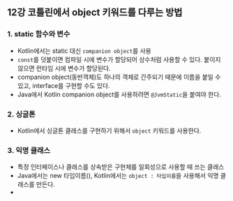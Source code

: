 ## 12강 코틀린에서 object 키워드를 다루는 방법
### 1. static 함수와 변수
- Kotlin에서는 static 대신 `companion object`를 사용
- `const`를 덧붙이면 컴파일 시에 변수가 할당되어 상수처럼 사용할 수 있다.
붙이지 않으면 런타임 시에 변수가 할당된다.
- companion object(동반객체)도 하나의 객체로 간주되기 때문에 이름을 붙일 수 있고, interface를 구현할 수도 있다.
- Java에서 Kotlin companion object를 사용하려면 `@JvmStatic`을 붙여야 한다.
### 2. 싱글톤
- Kotlin에서 싱글톤 클래스를 구현하기 위해서 `object` 키워드를 사용한다.
### 3. 익명 클래스
- 특정 인터페이스나 클래스를 상속받은 구현체를 일회성으로 사용할 때 쓰는 클래스
- Java에서는 new 타입이름(), Kotlin에서는 `object : 타입이름`을 사용해서 익명 클래스를 만든다.
- 
